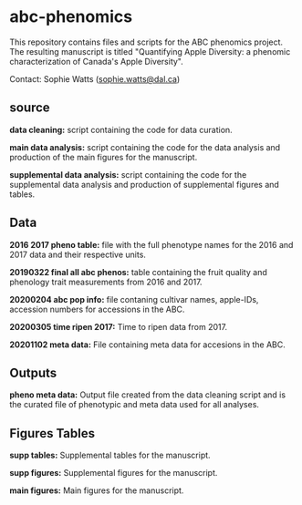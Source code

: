 # abc-phenomics

This repository contains files and scripts for the ABC phenomics project. The resulting manuscript is titled "Quantifying Apple Diversity: a phenomic characterization of Canada's Apple Diversity".

Contact: Sophie Watts (sophie.watts@dal.ca)


## source

**data cleaning:** script containing the code for data curation.

**main data analysis:** script containing the code for the data analysis and production of the main figures for the manuscript.

**supplemental data analysis:** script containing the code for the supplemental data analysis and production of supplemental figures and tables.


## Data

**2016 2017 pheno table:** file with the full phenotype names for the 2016 and 2017 data and their respective units.

**20190322 final all abc phenos:** table containing the fruit quality and phenology trait measurements from 2016 and 2017.

**20200204 abc pop info:** file contaning cultivar names, apple-IDs, accession numbers for accessions in the ABC.

**20200305 time ripen 2017:** Time to ripen data from 2017.

**20201102 meta data:** File containing meta data for accesions in the ABC.


## Outputs

**pheno meta data:** Output file created from the data cleaning script and is the curated file of phenotypic and meta data used for all analyses.

## Figures Tables

**supp tables:** Supplemental tables for the manuscript.

**supp figures:** Supplemental figures for the manuscript.

**main figures:** Main figures for the manuscript.